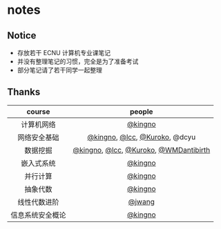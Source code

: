 # notes

## Notice

- 存放若干 ECNU 计算机专业课笔记
- 并没有整理笔记的习惯，完全是为了准备考试
- 部分笔记请了若干同学一起整理

## Thanks

|      course      |                            people                            |
| :--------------: | :----------------------------------------------------------: |
|    计算机网络    |           [@kingno](https://github.com/kingnobro)            |
|   网络安全基础   | [@kingno](https://github.com/kingnobro), [@lcc](https://github.com/LCC-ZURA), [@Kuroko](https://github.com/SuperKuroko), @dcyu |
|     数据挖掘     | [@kingno](https://github.com/kingnobro), [@lcc](https://github.com/LCC-ZURA), [@Kuroko](https://github.com/SuperKuroko), [@WMDantibirth](https://github.com/WMDantibirth) |
|    嵌入式系统    |           [@kingno](https://github.com/kingnobro)            |
|     并行计算     |           [@kingno](https://github.com/kingnobro)            |
|     抽象代数     |           [@kingno](https://github.com/kingnobro)            |
|   线性代数进阶   |           [@jwang](https://github.com/RmZeta2718)            |
| 信息系统安全概论 |           [@kingno](https://github.com/kingnobro)            |

